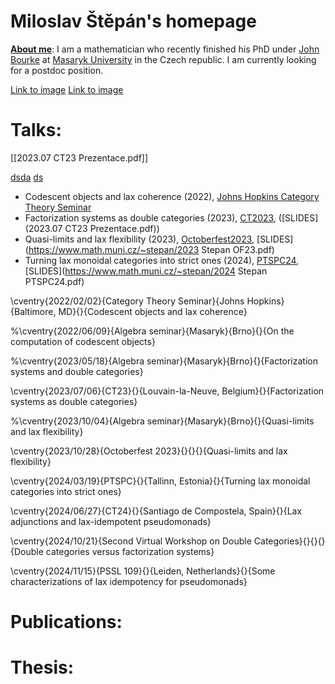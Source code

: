 # Miloslav Štěpán's homepage


**<u>About me</u>**: I am a mathematician who recently finished his PhD under [John Bourke](https://www.math.muni.cz/~bourkej/) at [Masaryk University](https://www.sci.muni.cz/en) in the Czech republic. I am currently looking for a postdoc position.

[Link to image](Files/Untitled.jpeg)
[Link to image](Files/2023.07%20CT23%20Prezentace.pdf)

# Talks:
[[2023.07 CT23 Prezentace.pdf]]

[dsda](dddddd)
[ds](dsad)

- Codescent objects and lax coherence (2022), [Johns Hopkins Category Theory Seminar](https://math.jhu.edu/~eriehl/ct/)
- Factorization systems as double categories (2023), [CT2023](https://sites.uclouvain.be/ct2023/), ([SLIDES](2023.07 CT23 Prezentace.pdf))
- Quasi-limits and lax flexibility (2023), [Octoberfest2023](https://richardblute.ca/octoberfest-2023/), [SLIDES](https://www.math.muni.cz/~stepan/2023 Stepan OF23.pdf)
- Turning lax monoidal categories into strict ones (2024), [PTSPC24](https://www.ioc.ee/~cneste/ptspc-workshop/2024.html), [SLIDES](https://www.math.muni.cz/~stepan/2024 Stepan PTSPC24.pdf)

\cventry{2022/02/02}{Category Theory Seminar}{Johns Hopkins}{Baltimore, MD}{}{Codescent objects and lax coherence}

%\cventry{2022/06/09}{Algebra seminar}{Masaryk}{Brno}{}{On the computation of codescent objects}

%\cventry{2023/05/18}{Algebra seminar}{Masaryk}{Brno}{}{Factorization systems and double categories}

\cventry{2023/07/06}{CT23}{}{Louvain-la-Neuve, Belgium}{}{Factorization systems as double categories}

%\cventry{2023/10/04}{Algebra seminar}{Masaryk}{Brno}{}{Quasi-limits and lax flexibility}

\cventry{2023/10/28}{Octoberfest 2023}{}{}{}{Quasi-limits and lax flexibility}

\cventry{2024/03/19}{PTSPC}{}{Tallinn, Estonia}{}{Turning lax monoidal categories into strict ones}

\cventry{2024/06/27}{CT24}{}{Santiago de Compostela, Spain}{}{Lax adjunctions and lax-idempotent pseudomonads}

\cventry{2024/10/21}{Second Virtual Workshop on Double Categories}{}{}{}{Double categories versus factorization systems}

\cventry{2024/11/15}{PSSL 109}{}{Leiden, Netherlands}{}{Some characterizations of lax idempotency for pseudomonads}

# Publications:

# Thesis:
